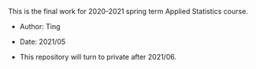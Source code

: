 This is the final work for 2020-2021 spring term Applied Statistics course.

* Author: Ting

* Date: 2021/05

* This repository will turn to private after 2021/06.
